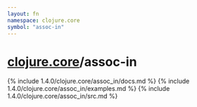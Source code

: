 ```yaml
---
layout: fn
namespace: clojure.core
symbol: "assoc-in"
---
```


# [clojure.core](../)/assoc-in

{% include 1.4.0/clojure.core/assoc_in/docs.md %}
{% include 1.4.0/clojure.core/assoc_in/examples.md %}
{% include 1.4.0/clojure.core/assoc_in/src.md %}

